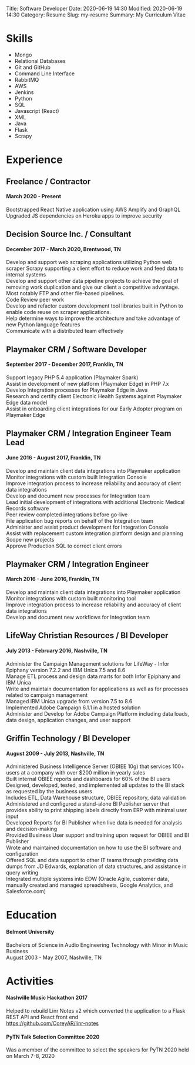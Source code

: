 Title: Software Developer
Date: 2020-06-19 14:30
Modified: 2020-06-19 14:30
Category: Resume
Slug: my-resume
Summary: My Curriculum Vitae 

# Skills
 
- Mongo
- Relational Databases
- Git and GitHub
- Command Line Interface
- RabbitMQ
- AWS
- Jenkins
- Python 
- SQL
- Javascript (React)
- XML
- Java
- Flask
- Scrapy

# Experience

## Freelance / Contractor
#### March 2020 - Present  
Bootstrapped React Native application using AWS Amplify and GraphQL  
Upgraded JS dependencies on Heroku apps to improve security

## Decision Source Inc. / Consultant
#### December 2017 - March 2020,  Brentwood, TN
Develop and support web scraping applications utilizing Python web scraper Scrapy supporting a client effort to reduce work and feed data to internal systems  
Develop and support other data pipeline projects to achieve the goal of removing work duplication and give our client a competitive advantage. Most notably FTP and other file-based pipelines.  
Code Review peer work  
Develop and refactor custom development tool libraries built in Python to enable code reuse on scraper applications.  
Help determine ways to improve the architecture and take advantage of new Python language features  
Communicate with a distributed team effectively

## Playmaker CRM / Software Developer
#### September 2017 - December 2017,  Franklin, TN
Support legacy PHP 5.4 application (Playmaker Spark)  
Assist in development of new platform (Playmaker Edge) in PHP 7.x  
Develop Integration processes for Playmaker Edge in Java  
Research and certify client Electronic Health Systems against Playmaker Edge data model  
Assist in onboarding client integrations for our Early Adopter program on Playmaker Edge

## Playmaker CRM / Integration Engineer Team Lead
#### June 2016 - August 2017,  Franklin, TN
Develop and maintain client data integrations into Playmaker application  
Monitor integrations with custom built Integration Console  
Improve integration process to increase reliability and accuracy of client data integrations  
Develop and document new processes for Integration team  
Lead initial development of integrations with additional Electronic Medical Records software  
Peer review completed integrations before go-live  
File application bug reports on behalf of the Integration team  
Administer and assist product development for Integration Console  
Assist with replacement custom integration platform design and planning  
Scope new projects  
Approve Production SQL to correct client errors

## Playmaker CRM / Integration Engineer
#### March 2016 - June 2016,  Franklin, TN
Develop and maintain client data integrations into Playmaker application  
Monitor integrations with custom built monitoring tool  
Improve integration process to increase reliability and accuracy of client data integrations  
Develop and document new workflows for Integration team

## LifeWay Christian Resources / BI Developer
#### July 2013 - February 2016,  Nashville, TN
Administer the Campaign Management solutions for LifeWay - Infor Epiphany version 7.2.2 and IBM Unica 7.5 and 8.6  
Manage ETL process and design data marts for both Infor Epiphany and IBM Unica  
Write and maintain documentation for applications as well as for processes related to campaign management  
Managed IBM Unica upgrade from version 7.5 to 8.6  
Implemented Adobe Campaign 6.1.1 in a hosted solution  
Administer and Develop for Adobe Campaign Platform including data loads, data design, application changes, and user support

## Griffin Technology / BI Developer
#### August 2009 - July 2013,  Nashville, TN
Administered Business Intelligence Server (OBIEE 10g) that services 100+ users at a company with over $200 million in yearly sales  
Built internal OBIEE reports and dashboards for 60% of the BI users  
Designed, developed, tested, and implemented all updates to the BI stack as requested by the business users  
Includes ETL, Data Warehouse structure, OBIEE repository, data validation  
Administered and configured a stand-alone BI Publisher server that provides ability to print shipping labels directly from ERP with minimal user input  
Developed Reports for BI Publisher when live data is needed for analysis and decision-making  
Provided Business User support and training upon request for OBIEE and BI Publisher  
Wrote and maintained documentation on how to use the BI software and configuration  
Offered SQL and data support to other IT teams through providing data dumps from JD Edwards, explanation of data structures, and assistance in query writing  
Integrated multiple systems into EDW (Oracle Agile, customer data, manually created and managed spreadsheets, Google Analytics, and Salesforce.com)

# Education

#### Belmont University
Bachelors of Science in Audio Engineering Technology with Minor in Music Business  
August 2003 - May 2007,  Nashville, TN

# Activities

#### Nashville Music Hackathon 2017
Helped to rebuild Linr Notes v2 which converted the application to a Flask REST API and React front end  
https://github.com/CoreyAR/linr-notes

#### PyTN Talk Selection Committee 2020
Was a member of the committee to select the speakers for PyTN 2020 held on March 7-8, 2020
